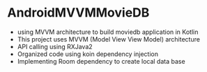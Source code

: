 # AndroidMVVMMovieDB
- using MVVM architecture to build moviedb application in Kotlin
- This project uses MVVM (Model View View Model) architecture
- API calling using RXJava2
- Organized code using koin dependency injection 
- Implementing Room dependency to create local data base
